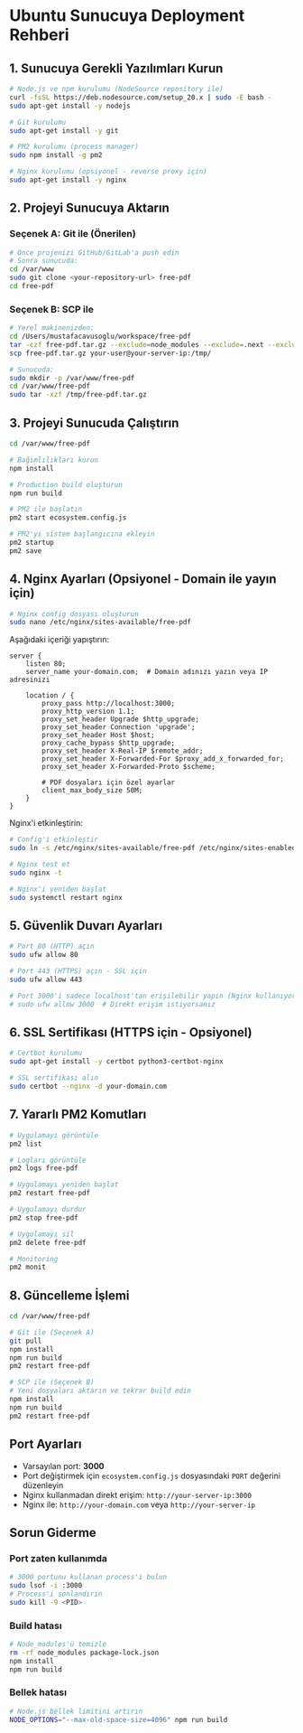 # Ubuntu Sunucuya Deployment Rehberi

## 1. Sunucuya Gerekli Yazılımları Kurun

```bash
# Node.js ve npm kurulumu (NodeSource repository ile)
curl -fsSL https://deb.nodesource.com/setup_20.x | sudo -E bash -
sudo apt-get install -y nodejs

# Git kurulumu
sudo apt-get install -y git

# PM2 kurulumu (process manager)
sudo npm install -g pm2

# Nginx kurulumu (opsiyonel - reverse proxy için)
sudo apt-get install -y nginx
```

## 2. Projeyi Sunucuya Aktarın

### Seçenek A: Git ile (Önerilen)
```bash
# Önce projenizi GitHub/GitLab'a push edin
# Sonra sunucuda:
cd /var/www
sudo git clone <your-repository-url> free-pdf
cd free-pdf
```

### Seçenek B: SCP ile
```bash
# Yerel makinenizden:
cd /Users/mustafacavusoglu/workspace/free-pdf
tar -czf free-pdf.tar.gz --exclude=node_modules --exclude=.next --exclude=.git .
scp free-pdf.tar.gz your-user@your-server-ip:/tmp/

# Sunucuda:
sudo mkdir -p /var/www/free-pdf
cd /var/www/free-pdf
sudo tar -xzf /tmp/free-pdf.tar.gz
```

## 3. Projeyi Sunucuda Çalıştırın

```bash
cd /var/www/free-pdf

# Bağımlılıkları kurun
npm install

# Production build oluşturun
npm run build

# PM2 ile başlatın
pm2 start ecosystem.config.js

# PM2'yi sistem başlangıcına ekleyin
pm2 startup
pm2 save
```

## 4. Nginx Ayarları (Opsiyonel - Domain ile yayın için)

```bash
# Nginx config dosyası oluşturun
sudo nano /etc/nginx/sites-available/free-pdf
```

Aşağıdaki içeriği yapıştırın:

```nginx
server {
    listen 80;
    server_name your-domain.com;  # Domain adınızı yazın veya IP adresinizi

    location / {
        proxy_pass http://localhost:3000;
        proxy_http_version 1.1;
        proxy_set_header Upgrade $http_upgrade;
        proxy_set_header Connection 'upgrade';
        proxy_set_header Host $host;
        proxy_cache_bypass $http_upgrade;
        proxy_set_header X-Real-IP $remote_addr;
        proxy_set_header X-Forwarded-For $proxy_add_x_forwarded_for;
        proxy_set_header X-Forwarded-Proto $scheme;
        
        # PDF dosyaları için özel ayarlar
        client_max_body_size 50M;
    }
}
```

Nginx'i etkinleştirin:

```bash
# Config'i etkinleştir
sudo ln -s /etc/nginx/sites-available/free-pdf /etc/nginx/sites-enabled/

# Nginx test et
sudo nginx -t

# Nginx'i yeniden başlat
sudo systemctl restart nginx
```

## 5. Güvenlik Duvarı Ayarları

```bash
# Port 80 (HTTP) açın
sudo ufw allow 80

# Port 443 (HTTPS) açın - SSL için
sudo ufw allow 443

# Port 3000'i sadece localhost'tan erişilebilir yapın (Nginx kullanıyorsanız)
# sudo ufw allow 3000  # Direkt erişim istiyorsanız
```

## 6. SSL Sertifikası (HTTPS için - Opsiyonel)

```bash
# Certbot kurulumu
sudo apt-get install -y certbot python3-certbot-nginx

# SSL sertifikası alın
sudo certbot --nginx -d your-domain.com
```

## 7. Yararlı PM2 Komutları

```bash
# Uygulamayı görüntüle
pm2 list

# Logları görüntüle
pm2 logs free-pdf

# Uygulamayı yeniden başlat
pm2 restart free-pdf

# Uygulamayı durdur
pm2 stop free-pdf

# Uygulamayı sil
pm2 delete free-pdf

# Monitoring
pm2 monit
```

## 8. Güncelleme İşlemi

```bash
cd /var/www/free-pdf

# Git ile (Seçenek A)
git pull
npm install
npm run build
pm2 restart free-pdf

# SCP ile (Seçenek B)
# Yeni dosyaları aktarın ve tekrar build edin
npm install
npm run build
pm2 restart free-pdf
```

## Port Ayarları

- Varsayılan port: **3000**
- Port değiştirmek için `ecosystem.config.js` dosyasındaki `PORT` değerini düzenleyin
- Nginx kullanmadan direkt erişim: `http://your-server-ip:3000`
- Nginx ile: `http://your-domain.com` veya `http://your-server-ip`

## Sorun Giderme

### Port zaten kullanımda
```bash
# 3000 portunu kullanan process'i bulun
sudo lsof -i :3000
# Process'i sonlandırın
sudo kill -9 <PID>
```

### Build hatası
```bash
# Node_modules'ü temizle
rm -rf node_modules package-lock.json
npm install
npm run build
```

### Bellek hatası
```bash
# Node.js bellek limitini artırın
NODE_OPTIONS="--max-old-space-size=4096" npm run build
```

